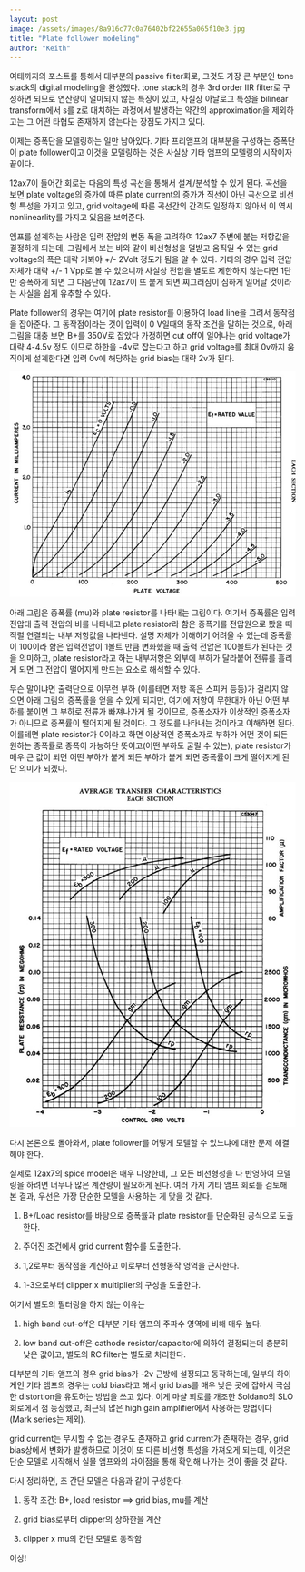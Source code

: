 ```yaml
---
layout: post
image: /assets/images/8a916c77c0a76402bf22655a065f10e3.jpg
title: "Plate follower modeling"
author: "Keith"
---
```



여태까지의 포스트를 통해서 대부분의 passive filter회로, 그것도 가장 큰 부분인 tone stack의 digital modeling을 완성했다. tone stack의 경우 3rd order IIR filter로 구성하면 되므로 연산량이 얼마되지 않는 특징이 있고, 사실상 아날로그 특성을 bilinear transform에서 s를 z로 대치하는 과정에서 발생하는 약간의 approximation을 제외하고는 그 어떤 타협도 존재하지 않는다는 장점도 가지고 있다. 




이제는 증폭단을 모델링하는 일만 남아있다. 기타 프리앰프의 대부분을 구성하는 증폭단이 plate follower이고 이것을 모델링하는 것은 사실상 기타 앰프의 모델링의 시작이자 끝이다.




12ax7이 들어간 회로는 다음의 특성 곡선을 통해서 설계/분석할 수 있게 된다. 곡선을 보면 plate voltage의 증가에 따른 plate current의 증가가 직선이 아닌 곡선으로 비선형 특성을 가지고 있고, grid voltage에 따른 곡선간의 간격도 일정하지 않아서 이 역시 nonlinearlity를 가지고 있음을 보여준다.




앰프를 설계하는 사람은 입력 전압의 변동 폭을 고려하여 12ax7 주변에 붙는 저항값을 결정하게 되는데, 그림에서 보는 바와 같이 비선형성을 덜받고 움직일 수 있는 grid voltage의 폭은 대략 커봐야 +/- 2Volt 정도가 됨을 알 수 있다. 기타의 경우 입력 전압 자체가 대략 +/- 1 Vpp로 볼 수 있으니까 사실상 전압을 별도로 제한하지 않는다면 1단만 증폭하게 되면 그 다음단에 12ax7이 또 붙게 되면 찌그러짐이 심하게 일어날 것이라는 사실을 쉽게 유추할 수 있다.




Plate follower의 경우는 여기에 plate resistor를 이용하여 load line을 그려서 동작점을 잡아준다. 그 동작점이라는 것이 입력이 0 V일때의 동작 조건을 말하는 것으로, 아래 그림을 대충 보면 B+를 350V로 잡았다 가정하면 cut off이 일어나는 grid voltage가 대략 4-4.5v 정도 이므로 하한을 -4v로 잡는다고 하고 grid voltage를 최대 0v까지 움직이게 설계한다면 입력 0v에 해당하는 grid bias는 대략 2v가 된다. 



![image](/assets/images/8a916c77c0a76402bf22655a065f10e3.jpg)




아래 그림은 증폭률 (mu)와 plate resistor를 나타내는 그림이다. 여기서 증폭률은 입력 전압대 출력 전압의 비를 나타내고 plate resistor라 함은 증폭기를 전압원으로 봤을 때 직렬 연결되는 내부 저항값을 나타낸다. 설명 자체가 이해하기 어려울 수 있는데 증폭률이 100이라 함은 입력전압이 1볼트 만큼 변화했을 때 출력 전압은 100볼트가 된다는 것을 의미하고, plate resistor라고 하는 내부저항은 외부에 부하가 달라붙어 전류를 흘리게 되면 그 전압이 떨어지게 만드는 요소로 해석할 수 있다. 


무슨 말이냐면 출력단으로 아무런 부하 (이를테면 저항 혹은 스피커 등등)가 걸리지 않으면 아래 그림의 증폭률을 얻을 수 있게 되지만, 여기에 저항이 무한대가 아닌 어떤 부하를 붙이면 그 부하로 전류가 빠져나가게 될 것이므로, 증폭소자가 이상적인 증폭소자가 아니므로 증폭률이 떨어지게 될 것이다. 그 정도를 나타내는 것이라고 이해하면 된다. 이를테면 plate resistor가 0이라고 하면 이상적인 증폭소자로 부하가 어떤 것이 되든 원하는 증폭률로 증폭이 가능하단 뜻이고(어떤 부하도 굴릴 수 있는), plate resistor가 매우 큰 값이 되면 어떤 부하가 붙게 되든 부하가 붙게 되면 증폭률이 크게 떨어지게 된단 의미가 되겠다.
 


![image](/assets/images/db1f9a122de9335556a1ec94632bccf0.jpg)






다시 본론으로 돌아와서, plate follower를 어떻게 모델할 수 있느냐에 대한 문제 해결해야 한다.




실제로 12ax7의 spice model은 매우 다양한데, 그 모든 비선형성을 다 반영하여 모델링을 하려면 너무나 많은 계산량이 필요하게 된다. 여러 가지 기타 앰프 회로를 검토해 본 결과, 우선은 가장 단순한 모델을 사용하는 게 맞을 것 같다.




1) B+/Load resistor를 바탕으로 증폭률과 plate resistor를 단순화된 공식으로 도출한다.

2) 주어진 조건에서 grid current 함수를 도출한다.

3) 1,2로부터 동작점을 계산하고 이로부터 선형동작 영역을 근사한다.

4) 1-3으로부터 clipper x multiplier의 구성을 도출한다.




여기서 별도의 필터링을 하지 않는 이유는 

1) high band cut-off은 대부분 기타 앰프의 주파수 영역에 비해 매우 높다.

2) low band cut-off은 cathode resistor/capacitor에 의하여 결정되는데 충분히 낮은 값이고, 별도의 RC filter는 별도로 처리한다.




대부분의 기타 앰프의 경우 grid bias가 -2v 근방에 설정되고 동작하는데, 일부의 하이게인 기타 앰프의 경우는 cold bias라고 해서 grid bias를 매우 낮은 곳에 잡아서 극심한 distortion을 유도하는 방법을 쓰고 있다. 이게 마샬 회로를 개조한 Soldano의 SLO회로에서 첨 등장했고, 최근의 많은 high gain amplifier에서 사용하는 방법이다 (Mark series는 제외).




grid current는 무시할 수 없는 경우도 존재하고 grid current가 존재하는 경우, grid bias상에서 변화가 발생하므로 이것이 또 다른 비선형 특성을 가져오게 되는데, 이것은 단순 모델로 시작해서 실물 앰프와의 차이점을 통해 확인해 나가는 것이 좋을 것 같다.




다시 정리하면, 초 간단 모델은 다음과 같이 구성한다.




1) 동작 조건: B+, load resistor ==> grid bias, mu를 계산

2) grid bias로부터 clipper의 상하한을 계산

3) clipper x mu의 간단 모델로 동작함




이상!





